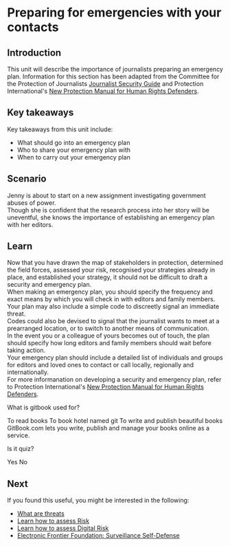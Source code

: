 # Preparing for emergencies with your contacts
## Introduction
This unit will describe the importance of journalists preparing an emergency plan. Information for this section has been adapted from the Committee for the Protection of Journalists [Journalist Security Guide](https://cpj.org/reports/2012/04/journalist-security-guide.php) and Protection International's [New Protection Manual for Human Rights Defenders](http://protectioninternational.org/wp-content/uploads/2012/04/1-7_Manual_English_3rdEd.pdf).


## Key takeaways
Key takeaways from this unit include:
- What should go into an emergency plan
- Who to share your emergency plan with
- When to carry out your emergency plan

## Scenario
Jenny is about to start on a new assignment investigating government abuses of power.
<br>
Though she is confident that the research process into her story will be uneventful, she knows the importance of establishing an emergency plan with her editors. 

## Learn
Now that you have drawn the map of stakeholders in protection, determined the field forces, assessed your risk, recognised your strategies already in place, and established your strategy, it should not be difficult to draft a security and emergency plan.
<br>
When making an emergency plan, you should specify the frequency and exact means by which you will check in with editors and family members.
<br>
Your plan may also include a simple code to discreetly signal an immediate threat.
<br>
Codes could also be devised to signal that the journalist wants to meet at a prearranged location, or to switch to another means of communication.
<br>
In the event you or a colleague of yours becomes out of touch, the plan should specify how long editors and family members should wait before taking action.
<br>
Your emergency plan should include a detailed list of individuals and groups for editors and loved ones to contact or call locally, regionally and internationally.
<br>
For more informanation on developing a security and emergency plan, refer to Protection International's [New Protection Manual for Human Rights Defenders](http://protectioninternational.org/wp-content/uploads/2012/04/1-7_Manual_English_3rdEd.pdf).



<quiz name="Gitbook Quiz">
    <question multiple>
        <p>What is gitbook used for?</p>
        <answer correct>To read books</answer>
        <answer>To book hotel named git</answer>
        <answer correct>To write and publish beautiful books</answer>
        <explanation>GitBook.com lets you write, publish and manage your books online as a service.</explanation>
    </question>
    <question>
        <p>Is it quiz?</p>
        <answer correct>Yes</answer>
        <answer>No</answer>
    </question>
</quiz>

## Next
If you found this useful, you might be interested in the following:
* [What are threats](en/topics/practice-2-planning/1-threats/1-intro.md)
* [Learn how to assess Risk](en/topics/practice-2-planning/2-assess-risk/1-intro.md)
* [Learn how to assess Digital Risk](en/topics/practice-2-planning/3-assess-digital-risk/1-intro-hrd.md)
* [Electronic Frontier Foundation: Surveillance Self-Defense](https://ssd.eff.org/en/module/introduction-threat-modeling)


